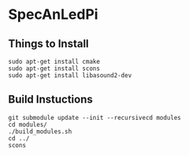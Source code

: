 # SpecAnLedPi

## Things to Install

```
sudo apt-get install cmake
sudo apt-get install scons
sudo apt-get install libasound2-dev
```

## Build Instuctions

```
git submodule update --init --recursivecd modules
cd modules/
./build_modules.sh
cd ../
scons
```